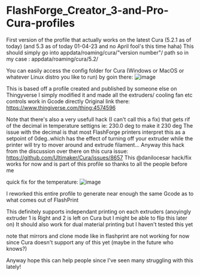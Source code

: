 # FlashForge_Creator_3-and-Pro-Cura-profiles

First version of the profile that actually works on the latest Cura (5.2.1 as of today) (and 5.3 as of today 01-04-23 and no April fool's this time haha)
This should simply go into appdata/roaming/cura/"version number"/ path
so in my case : appdata/roaming/cura/5.2/

You can easily access the config folder for Cura (Windows or MacOS or whatever Linux distro you like to run) by goin there:
![image](https://user-images.githubusercontent.com/47520744/229313406-9ebf0347-7140-4b30-9549-6111152149d3.png)

This is based off a profile created and published by someone else on Thingyverse I simply modified it and made all the extruders/ cooling fan etc controls work in Gcode directly
Original link there:
https://www.thingiverse.com/thing:4574596

Note that there's also a very usefull hack (I can't call this a fix) that gets rif of the decimal in temperature settigns ie: 230.0 deg to make it 230 deg
The issue with the decimal is that most FlashForge printers interpret this as a setpoint of 0deg..which has the effect of turning off your extruder while the printer will try to mover around and extrude filament...
Anyway this hack from the discussion over there on this cura issue: https://github.com/Ultimaker/Cura/issues/8657
This @danilocesar hack/fix works for now and is part of this profile so thanks to all the people before me

quick fix for the temperature:
![image](https://user-images.githubusercontent.com/47520744/229313361-73ddfa17-02cb-413a-be54-a23ff6484981.png)


I reworked this entire profile to generate near enough the same Gcode as to what comes out of FlashPrint

This definitely supports independant printing on each extruders (anoyingly extruder 1 is Right and 2 is left on Cura but I might be able to flip this later on)
It should also work for dual material printing but I haven't tested this yet

note that mirrors and clone mode like in flashprint are not working for now since Cura doesn't support any of this yet (maybe in the future who knows?)

Anyway hope this can help people since I've seen many struggling with this lately!
